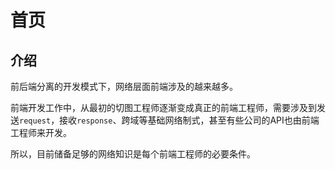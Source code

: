 # 首页

## 介绍

前后端分离的开发模式下，网络层面前端涉及的越来越多。

前端开发工作中，从最初的切图工程师逐渐变成真正的前端工程师，需要涉及到发送`request`，接收`response`、跨域等基础网络制式，甚至有些公司的API也由前端工程师来开发。

所以，目前储备足够的网络知识是每个前端工程师的必要条件。
